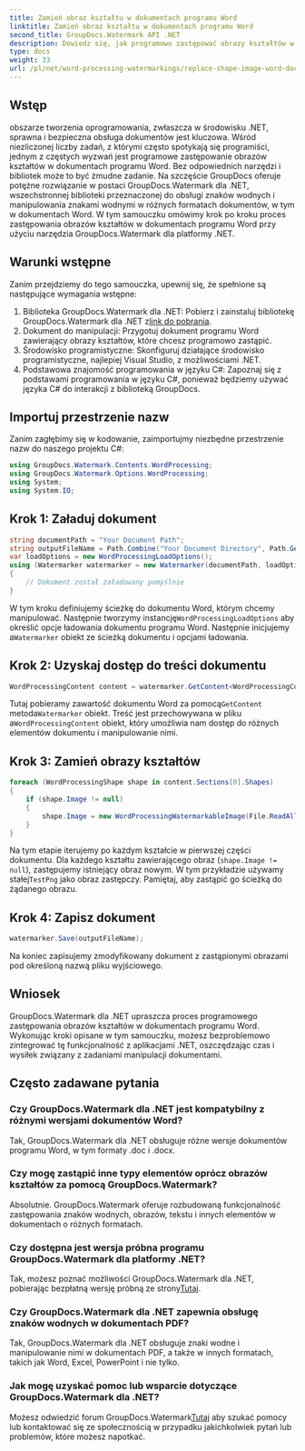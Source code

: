 ```yaml
---
title: Zamień obraz kształtu w dokumentach programu Word
linktitle: Zamień obraz kształtu w dokumentach programu Word
second_title: GroupDocs.Watermark API .NET
description: Dowiedz się, jak programowo zastępować obrazy kształtów w dokumentach programu Word przy użyciu programu GroupDocs.Watermark dla platformy .NET. Uprość zadania związane z manipulacją dokumentami bez wysiłku.
type: docs
weight: 33
url: /pl/net/word-processing-watermarkings/replace-shape-image-word-docs/
---
```

## Wstęp
obszarze tworzenia oprogramowania, zwłaszcza w środowisku .NET, sprawna i bezpieczna obsługa dokumentów jest kluczowa. Wśród niezliczonej liczby zadań, z którymi często spotykają się programiści, jednym z częstych wyzwań jest programowe zastępowanie obrazów kształtów w dokumentach programu Word. Bez odpowiednich narzędzi i bibliotek może to być żmudne zadanie.
Na szczęście GroupDocs oferuje potężne rozwiązanie w postaci GroupDocs.Watermark dla .NET, wszechstronnej biblioteki przeznaczonej do obsługi znaków wodnych i manipulowania znakami wodnymi w różnych formatach dokumentów, w tym w dokumentach Word. W tym samouczku omówimy krok po kroku proces zastępowania obrazów kształtów w dokumentach programu Word przy użyciu narzędzia GroupDocs.Watermark dla platformy .NET.
## Warunki wstępne
Zanim przejdziemy do tego samouczka, upewnij się, że spełnione są następujące wymagania wstępne:
1.  Biblioteka GroupDocs.Watermark dla .NET: Pobierz i zainstaluj bibliotekę GroupDocs.Watermark dla .NET z[link do pobrania](https://releases.groupdocs.com/Watermark/net/).
2. Dokument do manipulacji: Przygotuj dokument programu Word zawierający obrazy kształtów, które chcesz programowo zastąpić.
3. Środowisko programistyczne: Skonfiguruj działające środowisko programistyczne, najlepiej Visual Studio, z możliwościami .NET.
4. Podstawowa znajomość programowania w języku C#: Zapoznaj się z podstawami programowania w języku C#, ponieważ będziemy używać języka C# do interakcji z biblioteką GroupDocs.
## Importuj przestrzenie nazw
Zanim zagłębimy się w kodowanie, zaimportujmy niezbędne przestrzenie nazw do naszego projektu C#:
```csharp
using GroupDocs.Watermark.Contents.WordProcessing;
using GroupDocs.Watermark.Options.WordProcessing;
using System;
using System.IO;
```
## Krok 1: Załaduj dokument
```csharp
string documentPath = "Your Document Path";
string outputFileName = Path.Combine("Your Document Directory", Path.GetFileName(documentPath));
var loadOptions = new WordProcessingLoadOptions();
using (Watermarker watermarker = new Watermarker(documentPath, loadOptions))
{
    // Dokument został załadowany pomyślnie
}
```
 W tym kroku definiujemy ścieżkę do dokumentu Word, którym chcemy manipulować. Następnie tworzymy instancję`WordProcessingLoadOptions` aby określić opcje ładowania dokumentu programu Word. Następnie inicjujemy a`Watermarker` obiekt ze ścieżką dokumentu i opcjami ładowania.
## Krok 2: Uzyskaj dostęp do treści dokumentu
```csharp
WordProcessingContent content = watermarker.GetContent<WordProcessingContent>();
```
 Tutaj pobieramy zawartość dokumentu Word za pomocą`GetContent` metoda`Watermarker` obiekt. Treść jest przechowywana w pliku a`WordProcessingContent` obiekt, który umożliwia nam dostęp do różnych elementów dokumentu i manipulowanie nimi.
## Krok 3: Zamień obrazy kształtów
```csharp
foreach (WordProcessingShape shape in content.Sections[0].Shapes)
{
    if (shape.Image != null)
    {
        shape.Image = new WordProcessingWatermarkableImage(File.ReadAllBytes(Constants.TestPng));
    }
}
```
Na tym etapie iterujemy po każdym kształcie w pierwszej części dokumentu. Dla każdego kształtu zawierającego obraz (`shape.Image != null`), zastępujemy istniejący obraz nowym. W tym przykładzie używamy stałej`TestPng` jako obraz zastępczy. Pamiętaj, aby zastąpić go ścieżką do żądanego obrazu.
## Krok 4: Zapisz dokument
```csharp
watermarker.Save(outputFileName);
```
Na koniec zapisujemy zmodyfikowany dokument z zastąpionymi obrazami pod określoną nazwą pliku wyjściowego.

## Wniosek
GroupDocs.Watermark dla .NET upraszcza proces programowego zastępowania obrazów kształtów w dokumentach programu Word. Wykonując kroki opisane w tym samouczku, możesz bezproblemowo zintegrować tę funkcjonalność z aplikacjami .NET, oszczędzając czas i wysiłek związany z zadaniami manipulacji dokumentami.
## Często zadawane pytania
### Czy GroupDocs.Watermark dla .NET jest kompatybilny z różnymi wersjami dokumentów Word?
Tak, GroupDocs.Watermark dla .NET obsługuje różne wersje dokumentów programu Word, w tym formaty .doc i .docx.
### Czy mogę zastąpić inne typy elementów oprócz obrazów kształtów za pomocą GroupDocs.Watermark?
Absolutnie. GroupDocs.Watermark oferuje rozbudowaną funkcjonalność zastępowania znaków wodnych, obrazów, tekstu i innych elementów w dokumentach o różnych formatach.
### Czy dostępna jest wersja próbna programu GroupDocs.Watermark dla platformy .NET?
 Tak, możesz poznać możliwości GroupDocs.Watermark dla .NET, pobierając bezpłatną wersję próbną ze strony[Tutaj](https://releases.groupdocs.com/).
### Czy GroupDocs.Watermark dla .NET zapewnia obsługę znaków wodnych w dokumentach PDF?
Tak, GroupDocs.Watermark dla .NET obsługuje znaki wodne i manipulowanie nimi w dokumentach PDF, a także w innych formatach, takich jak Word, Excel, PowerPoint i nie tylko.
### Jak mogę uzyskać pomoc lub wsparcie dotyczące GroupDocs.Watermark dla .NET?
 Możesz odwiedzić forum GroupDocs.Watermark[Tutaj](https://forum.groupdocs.com/c/watermark/19) aby szukać pomocy lub kontaktować się ze społecznością w przypadku jakichkolwiek pytań lub problemów, które możesz napotkać.